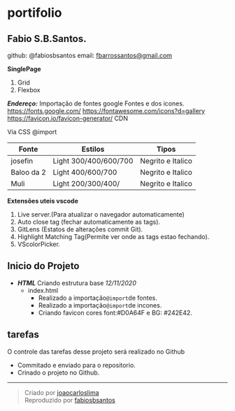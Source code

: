 # portifolio
 ## Fabio S.B.Santos.

 github: @fabiosbsantos 
 email: fbarrossantos@gmail.com

 **SinglePage**
 1. Grid
 2. Flexbox

__*Endereço:*__ Importação de fontes google Fontes e dos icones. 
https://fonts.google.com/
https://fontawesome.com/icons?d=gallery
https://favicon.io/favicon-generator/ CDN

Via CSS @import 

Fonte | Estilos | Tipos
---|---|---
josefin    | Light 300/400/600/700 | Negrito e Italico  
Baloo da 2 | Light 400/600/700     | Negrito e Italico
Muli       | Light 200/300/400/    | Negrito e Italico

**Extensões uteis vscode**
1. Live server.(Para atualizar o navegador automaticamente) 
2. Auto close tag (fechar automaticamente as tags).
3. GitLens (Estatos de alterações commit Git).
4. Highlight Matching Tag(Permite ver onde as tags estao fechando).
5. VScolorPicker.


 ## Inicio do Projeto

 * __*HTML*__ Criando estrutura base *12/11/2020*
     * index.html
       * Realizado a importação`@import`de fontes.
       * Realizado a importação`@import`de incones.
       * Criando favicon  cores font:#D0A64F e BG: #242E42. 
    
    

## tarefas 
 O controle das tarefas desse projeto será realizado no Github
 * Commitado  e enviado para o repositorio.
 * Crinado o projeto no Github.
____
>Criado por [joaocarloslima](https://github.com/joaocarloslima)  
Reproduzido por [fabiosbsantos](https://github.com/fabiosbsantos)